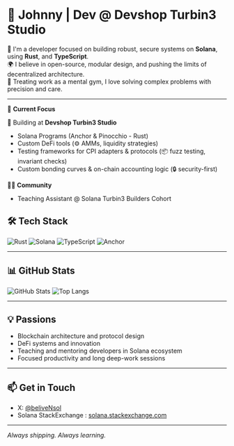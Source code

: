 # 👋  Johnny | Dev @ Devshop Turbin3 Studio

🔧 I'm a developer focused on building robust, secure systems on **Solana**, using **Rust**, and **TypeScript**.  
🌍 I believe in open-source, modular design, and pushing the limits of decentralized architecture.  
🧠 Treating work as a mental gym, I love solving complex problems with precision and care.

---

🧪 **Current Focus**  

🧱 Building at **Devshop Turbin3 Studio**  
- Solana Programs (Anchor & Pinocchio - Rust)  
- Custom DeFi tools (⚙️ AMMs, liquidity strategies)  
- Testing frameworks for CPI adapters & protocols (📦 fuzz testing, invariant checks)  
- Custom bonding curves & on-chain accounting logic (🔒 security-first)  

👨‍🏫 **Community**  
- Teaching Assistant @ Solana Turbin3 Builders Cohort  

## 🛠️ Tech Stack

![Rust](https://img.shields.io/badge/-Rust-000?&logo=rust)
![Solana](https://img.shields.io/badge/-Solana-000?&logo=solana)
![TypeScript](https://img.shields.io/badge/-TypeScript-000?&logo=typescript)
![Anchor](https://img.shields.io/badge/Anchor-black?logo=anchor&logoColor=#00FFBD)

---

## 📊 GitHub Stats

![GitHub Stats](https://github-readme-stats.vercel.app/api?username=belivenn&show_icons=true&theme=radical)
![Top Langs](https://github-readme-stats.vercel.app/api/top-langs/?username=belivenn&layout=compact&theme=radical)

---

## 💡 Passions

- Blockchain architecture and protocol design  
- DeFi systems and innovation  
- Teaching and mentoring developers in Solana ecosystem  
- Focused productivity and long deep-work sessions  

---

## 📫 Get in Touch

- X: [@beliveNsol](https://x.com/beliveNsol)  
- Solana StackExchange : [solana.stackexchange.com](https://solana.stackexchange.com/users/5425/beliven-daoist-dev)  


---

*Always shipping. Always learning.*
